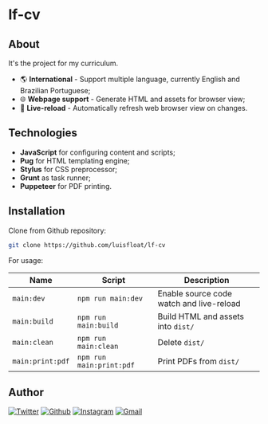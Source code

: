 # lf-cv

## About

It's the project for my curriculum.

* 🌎 **International** - Support multiple language, currently English and Brazilian Portuguese;
* 🌐 **Webpage support** - Generate HTML and assets for browser view;
* 🔄 **Live-reload** - Automatically refresh web browser view on changes.

## Technologies

* **JavaScript** for configuring content and scripts;
* **Pug** for HTML templating engine;
* **Stylus** for CSS preprocessor;
* **Grunt** as task runner;
* **Puppeteer** for PDF printing.

## Installation

Clone from Github repository:

```bash
git clone https://github.com/luisfloat/lf-cv
```

For usage:

Name | Script | Description
-----|---------|-----------------
`main:dev` | ```npm run main:dev``` | Enable source code watch and live-reload
`main:build` | ```npm run main:build``` | Build HTML and assets into `dist/`
`main:clean` | ```npm run main:clean``` | Delete `dist/`
`main:print:pdf` | ```npm run main:print:pdf``` | Print PDFs from `dist/`

## Author

<a href="https://twitter.com/luisfloat"><img src="https://img.shields.io/badge/-Twitter-30363D?style=flat&amp;logo=twitter" alt="Twitter"/></a> <a href="https://github.com/luisfloat"><img src="https://img.shields.io/badge/-Github-30363D?style=flat&amp;logo=github" alt="Github"/></a> <a href="https://instagram.com/luisfloat"><img src="https://img.shields.io/badge/-Instagram-30363D?style=flat&amp;logo=instagram" alt="Instagram"/></a> <a href="mailto:contact@luisfloat.com"><img src="https://img.shields.io/badge/-Gmail-30363D?style=flat&amp;logo=gmail" alt="Gmail"/></a>
